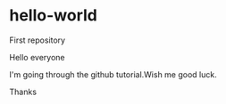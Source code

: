 # hello-world
First repository

Hello everyone

I'm going through the github tutorial.Wish me good luck.

Thanks
